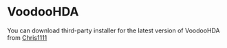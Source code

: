 VoodooHDA
========

You can download third-party installer for the latest version of VoodooHDA from
[Chris1111](https://github.com/chris1111/VoodooHDA-2.9.6-Clover-Big-Sur)
